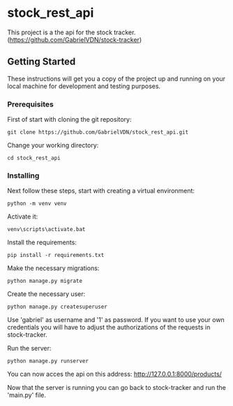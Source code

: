 # stock_rest_api

This project is a the api for the stock tracker.
(https://github.com/GabrielVDN/stock-tracker)

## Getting Started

These instructions will get you a copy of the project up and running on your local machine for development and testing purposes. 

### Prerequisites

First of start with cloning the git repository:

```
git clone https://github.com/GabrielVDN/stock_rest_api.git
```

Change your working directory:

```
cd stock_rest_api
```
### Installing

Next follow these steps, start with creating a virtual environment:

```
python -m venv venv
```

Activate it: 

```
venv\scripts\activate.bat
```

Install the requirements:

```
pip install -r requirements.txt
```

Make the necessary migrations:

```
python manage.py migrate
```

Create the necessary user:

```
python manage.py createsuperuser
```
Use 'gabriel' as username and '1' as password.
If you want to use your own credentials you will have to adjust the authorizations of the requests in stock-tracker.

Run the server:

```
python manage.py runserver
```
You can now acces the api on this address: http://127.0.0.1:8000/products/

Now that the server is running you can go back to stock-tracker and run the 'main.py' file.
